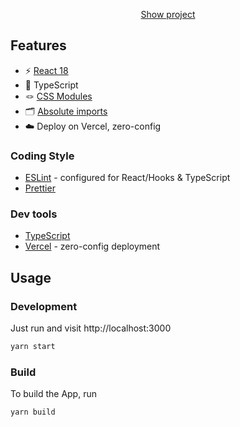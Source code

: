 <p align='center'>
<a href="https://glacage.vercel.app">Show project</a>
</p>

## Features

- ⚡️ [React 18](https://beta.reactjs.org/)
- 🦾 TypeScript
- 🪢 [CSS Modules](https://github.com/css-modules/css-modules)
- 🗂 [Absolute imports](https://github.com/vitejs/vite/issues/88#issuecomment-762415200)
- ☁️ Deploy on Vercel, zero-config

### Coding Style

- [ESLint](https://eslint.org/) - configured for React/Hooks & TypeScript
- [Prettier](https://prettier.io/)

### Dev tools

- [TypeScript](https://www.typescriptlang.org/)
- [Vercel](https://vercel.com/) - zero-config deployment

## Usage

### Development

Just run and visit http://localhost:3000

```bash
yarn start
```

### Build

To build the App, run

```bash
yarn build
```
